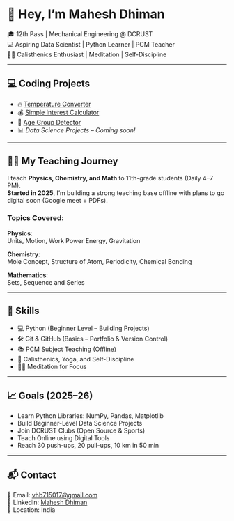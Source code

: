 # 👋 Hey, I’m Mahesh Dhiman

🎓 12th Pass | Mechanical Engineering @ DCRUST  
💻 Aspiring Data Scientist | Python Learner | PCM Teacher  
🧘‍♂️ Calisthenics Enthusiast | Meditation | Self-Discipline  

---

## 💻 Coding Projects

- 🔥 [Temperature Converter](https://github.com/noni26390/python_projects_1)
- 💰 [Simple Interest Calculator](https://github.com/noni26390/python_projects_1)
- 🧮 [Age Group Detector](https://github.com/noni26390/python_projects_2)
- 📊 *Data Science Projects – Coming soon!*

---

## 👨‍🏫 My Teaching Journey

I teach **Physics, Chemistry, and Math** to 11th-grade students (Daily 4–7 PM).  
**Started in 2025**, I’m building a strong teaching base offline with plans to go digital soon (Google meet + PDFs).

### Topics Covered:

**Physics**:  
Units, Motion, Work Power Energy, Gravitation

**Chemistry**:  
Mole Concept, Structure of Atom, Periodicity, Chemical Bonding

**Mathematics**:  
Sets, Sequence and Series

---

## 🧠 Skills

- 💻 Python (Beginner Level – Building Projects)
- 🛠 Git & GitHub (Basics – Portfolio & Version Control)
- 📚 PCM Subject Teaching (Offline)
- 💪 Calisthenics, Yoga, and Self-Discipline
- 🧘‍♂️ Meditation for Focus

---

## 📈 Goals (2025–26)

- Learn Python Libraries: NumPy, Pandas, Matplotlib  
- Build Beginner-Level Data Science Projects  
- Join DCRUST Clubs (Open Source & Sports)  
- Teach Online using Digital Tools  
- Reach 30 push-ups, 20 pull-ups, 10 km in 50 min

---

## 📬 Contact

📧 Email: vhb715017@gmail.com  
🔗 LinkedIn: [Mahesh Dhiman](https://www.linkedin.com/in/mahesh-dhiman-884b29254)  
📍 Location: India  
